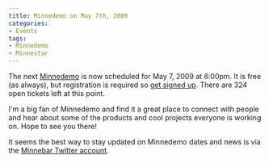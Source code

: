 ```yaml
---
title: Minnedemo on May 7th, 2009
categories:
- Events
tags:
- Minnedemo
- Minnestar
---
```


The next [Minnedemo](http://minnedemo.org/) is now scheduled for May 7, 2009 at 6:00pm. It is free (as always), but registration is required so [get signed up](http://minnedemo.eventbrite.com/). There are 324 open tickets left at this point.

I'm a big fan of Minnedemo and find it a great place to connect with people and hear about some of the products and cool projects everyone is working on. Hope to see you there!

It seems the best way to stay updated on Minnedemo dates and news is via the [Minnebar Twitter account](http://twitter.com/minnebar).
